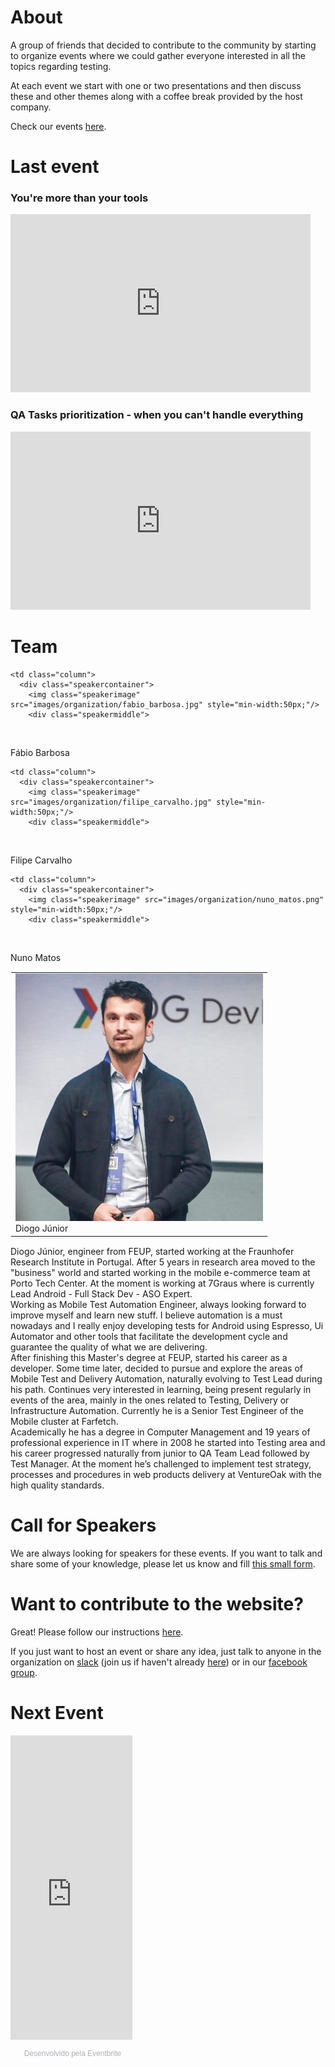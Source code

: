 
<link rel="shortcut icon" href="{{ "images/icon/favicon.ico?" | prepend: site.baseurl }}" type="image/x-icon">
<link rel="icon" href="{{ "images/icon/favicon.ico?" | prepend: site.baseurl }}" type="image/x-icon">

<h1> About </h1>

<p>
  A group of friends that decided to contribute to the community by starting to organize events where we could gather everyone interested in all the topics regarding testing.
</p> 
<p>
  At each event we start with one or two presentations and then discuss these and other themes along with a coffee break provided by the host company.
</p> 
<p>
  Check our events <a href="https://portotestersmeetup.eventbrite.com" target="_blank">here</a>.
</p> 

<h1> Last event </h1>

<h3> You're more than your tools </h3>

<iframe src="https://docs.google.com/presentation/d/e/2PACX-1vQFTxSFUejbIOCMs7V2_KWlEKLUyrzuk4SpLasdh2PwFGdODSDRwL9MLIv6J9ckCWsbpEH2w0F6vIXy/embed" frameborder="0" width="480" height="285" allowfullscreen="true" mozallowfullscreen="true" webkitallowfullscreen="true" style="max-width: -webkit-fill-available;"></iframe>

<h3> QA Tasks prioritization - when you can't handle everything </h3>

<iframe src="https://docs.google.com/presentation/d/e/2PACX-1vR6in5LyVQoP-8xonudAHNAolGso_m4nCj_16hsdon1mHwpV_XljA4J-z-2FxfklAM1FARDfBgsdQEy/embed" frameborder="0" width="480" height="285" allowfullscreen="true" mozallowfullscreen="true" webkitallowfullscreen="true" style="max-width: -webkit-fill-available;"></iframe>

<h1> Team </h1>

<table width="100%" height="100%" style="border: 1px solid transparent">

  <tr>
    <td class="column">
      <div class="speakercontainer">
        <img class="speakerimage" src="images/organization/diogo_junior.jpg" style="min-width:50px;"
        />
        <div class="speakermiddle">
          <div class="speakertext" onclick="on('dj')">Diogo Júnior</div>
        </div>
      </div>
    </td>

    <td class="column">
      <div class="speakercontainer">
        <img class="speakerimage" src="images/organization/fabio_barbosa.jpg" style="min-width:50px;"/>
        <div class="speakermiddle">
          <div class="speakertext" onclick="on('fb')">Fábio Barbosa</div>
        </div>
      </div>
    </td>
    
    <td class="column">
      <div class="speakercontainer">
        <img class="speakerimage" src="images/organization/filipe_carvalho.jpg" style="min-width:50px;"/>
        <div class="speakermiddle">
          <div class="speakertext" onclick="on('fc')">Filipe Carvalho</div>
        </div>
      </div>
    </td>
    
    <td class="column">
      <div class="speakercontainer">
        <img class="speakerimage" src="images/organization/nuno_matos.png" style="min-width:50px;"/>
        <div class="speakermiddle">
          <div class="speakertext" onclick="on('nm')">Nuno Matos</div>
        </div>
      </div>
    </td>
  </tr>
  
</table>

<div id="dj" class="overlay" onclick="off('dj')">
  <div id="text">Diogo Júnior, engineer from FEUP, started working at the Fraunhofer Research Institute in Portugal. After 5 years in research area moved to the "business" world and started working in the mobile e-commerce team at Porto Tech Center. At the moment is working at 7Graus where is currently Lead Android - Full Stack Dev - ASO Expert.</div>
</div>

<div id="fb" class="overlay" onclick="off('fb')">
  <div id="text">Working as Mobile Test Automation Engineer, always looking forward to improve myself and learn new stuff. I believe automation is a must nowadays and I really enjoy developing tests for Android using Espresso, Ui Automator and other tools that facilitate the development cycle and guarantee the quality of what we are delivering.</div>
</div>

<div id="fc" class="overlay" onclick="off('fc')">
  <div id="text">After finishing this Master's degree at FEUP, started his career as a developer. Some time later, decided to pursue and explore the areas of Mobile Test and Delivery Automation, naturally evolving to Test Lead during his path. Continues very interested in learning, being present regularly in events of the area, mainly in the ones related to Testing, Delivery or Infrastructure Automation. Currently he is a Senior Test Engineer of the Mobile cluster at Farfetch.</div>
</div>

<div id="nm" class="overlay" onclick="off('nm')">
  <div id="text">Academically he has a degree in Computer Management and 19 years of professional experience in IT where in 2008 he started into Testing area and his career progressed naturally from junior to QA Team Lead followed by Test Manager. At the moment he’s challenged to implement test strategy, processes and procedures in web products delivery at VentureOak with the high quality standards.</div>
</div>


<h1> Call for Speakers </h1>

<p>
  We are always looking for speakers for these events. If you want to talk and share some of your knowledge, please let us know and fill <a href="../pages/CFS" target="_blank">this small form</a>.
</p>


<h1> Want to contribute to the website? </h1>

<p>
  Great! Please follow our instructions <a href="https://github.com/PortoTestersMeetup/portotestersmeetup.github.io" target="_blank">here</a>. 
</p>
<p>
  If you just want to host an event or share any idea, just talk to anyone in the organization on <a href="https://portotestersmeetup.slack.com" target="_blank"> slack</a> (join us if haven't already <a href="https://slackvite.com/portotestersmeetup" target="_blank"> here</a>) or in our <a href="https://www.facebook.com/groups/PortoTestersMeetup/" target="_blank"> facebook group</a>.
</p>


<h1> Next Event </h1>

<div style="width:195px; text-align:center;" ><iframe  src="https://www.eventbrite.pt/calendar-widget?eid=37305787615" frameborder="0" height="487" width="195" marginheight="0" marginwidth="0" scrolling="no" allowtransparency="true"></iframe><div style="font-family:Helvetica, Arial; font-size:12px; padding:10px 0 5px; margin:2px; width:195px; text-align:center;" ><a class="powered-by-eb" style="color: #ADB0B6; text-decoration: none;" target="_blank" href="http://www.eventbrite.pt/">Desenvolvido pela Eventbrite</a></div></div>

<script>
function on(panel) {
    document.getElementById(panel).style.display = "block";
}

function off(panel) {
    document.getElementById(panel).style.display = "none";
}
</script>
